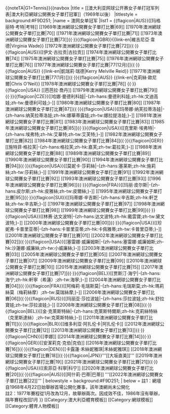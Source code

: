 <noinclude>{{noteTA|G1=Tennis}}</noinclude>{{navbox
|title = [[澳大利亚网球公开赛女子单打冠军列表|澳大利亞網球公開赛女子單打冠軍]]（1969年以後）
|titlestyle = background:#F9D251;
|name  = 澳网女单冠军
|list1 = {{flagicon|AUS}}[[玛格丽特·考特|考特]] [[1969年澳洲網球公開賽女子單打比賽|69]] [[1970年澳洲網球公開賽女子單打比賽|70]] [[1971年澳洲網球公開賽女子單打比賽|71]] [[1973年澳洲網球公開賽女子單打比賽|73]]{{·}}{{flagicon|GBR}}{{link-en|維吉尼亞·韋德|Virginia Wade}} [[1972年澳洲網球公開賽女子單打比賽|72]]{{·}}{{flagicon|AUS}}[[伊文·古拉贡|古拉贡]] [[1974年澳洲網球公開賽女子單打比賽|74]] [[1975年澳洲網球公開賽女子單打比賽|75]] [[1976年澳洲網球公開賽女子單打比賽|76]] [[1977年澳洲網球公開賽女子單打比賽|77(12月)]]{{·}}{{flagicon|AUS}} {{link-en|凱瑞莉·瑞德|Kerry Melville Reid}} [[1977年澳洲網球公開賽女子單打比賽|77(1月)]]{{·}}{{flagicon|AUS}} {{link-en|克莉絲·歐尼爾|Chris O'Neil}} [[1978年澳洲網球公開賽女子單打比賽|78]] {{·}}{{flagicon|USA}} [[芭芭拉·喬丹]] [[1979年澳洲網球公開賽女子單打比賽|79]]{{·}}{{flagicon|CZE}}[[哈娜·曼德利科娃|-{zh-hans:曼德利科娃;zh-hk:文迪高娃;zh-tw:曼德利可娃;}-]] [[1980年澳洲網球公開賽女子單打比賽|80]] [[1987年澳洲網球公開賽女子單打比賽|87]]{{·}}{{flagicon|USA}}[[玛蒂娜·纳芙拉蒂洛娃|-{zh-hans:纳芙拉蒂洛娃;zh-hk:娜華蒂露娃;zh-tw:娜拉提洛娃;}-]] [[1981年澳洲網球公開賽女子單打比賽|81]] [[1983年澳洲網球公開賽女子單打比賽|83]] [[1985年澳洲網球公開賽女子單打比賽|85]]{{·}}{{flagicon|USA}}[[克里斯·埃弗特|-{zh-hans:埃弗特;zh-hk:艾華特;zh-tw:艾芙特;}-]] [[1982年澳洲網球公開賽女子單打比賽|82]] [[1984年澳洲網球公開賽女子單打比賽|84]]{{·}}{{flagicon|GER}}[[施特菲·格拉芙|-{zh-hans:格拉芙;zh-hk:嘉芙;zh-tw:葛拉芙;}-]] [[1988年澳洲網球公開賽女子單打比賽|88]] [[1989年澳洲網球公開賽女子單打比賽|89]] [[1990年澳洲網球公開賽女子單打比賽|90]] [[1994年澳洲網球公開賽女子單打比賽|94]]{{·}}{{flagicon|USA}}[[莫妮卡·莎莉絲|-{zh-hans:塞莱斯;zh-hk:施莉絲;zh-tw:莎莉絲;}-]] [[1991年澳洲網球公開賽女子單打比賽|91]] [[1992年澳洲網球公開賽女子單打比賽|92]] [[1993年澳洲網球公開賽女子單打比賽|93]] [[1996年澳洲網球公開賽女子單打比賽|96]]{{·}}{{flagicon|FRA}}[[玛丽·皮尔斯|-{zh-hans:皮尔斯;zh-hk:皮雅絲;zh-tw:皮爾絲;}-]] [[1995年澳洲網球公開賽女子單打比賽|95]]{{·}}{{flagicon|SUI}}[[玛蒂娜·辛吉斯|-{zh-hans:辛吉斯;zh-hk:軒芝絲;zh-tw:辛吉斯;}-]] [[1997年澳洲網球公開賽女子單打比賽|97]] [[1998年澳洲網球公開賽女子單打比賽|98]] [[1999年澳洲網球公開賽女子單打比賽|99]]{{·}}{{flagicon|USA}}[[林赛·达文波特|-{zh-hans:达文波特;zh-hk:戴雲寶;zh-tw:黛文波特;}-]] [[2000年澳洲網球公開賽女子單打比賽|00]]{{·}}{{flagicon|USA}}[[珍妮弗·卡普里亚蒂|-{zh-hans:卡普里亚蒂;zh-hk:卡佩雅蒂;zh-tw:卡普里亞蒂;}-]] [[2001年澳洲網球公開賽女子單打比賽|01]] [[2002年澳洲網球公開賽女子單打比賽|02]]{{·}}{{flagicon|USA}}[[塞雷娜·威廉姆斯|-{zh-hans:塞雷娜·威廉姆斯;zh-hk:沙蓮娜·威廉絲;zh-tw:小威廉絲;}-]] [[2003年澳洲網球公開賽女子單打比賽|03]] [[2005年澳洲網球公開賽女子單打比賽|05]] [[2007年澳洲網球公開賽女子單打比賽|07]] [[2009年澳洲網球公開賽女子單打比賽|09]] [[2010年澳洲網球公開賽女子單打比賽|10]] [[2015年澳洲網球公開賽女子單打比賽|15]] [[2017年澳洲網球公開賽女子單打比賽|17]]{{·}}{{flagicon|BEL}}[[贾斯汀·海宁|-{zh-hans:海宁;zh-hk:軒寧（希蓮）;zh-tw:海寧;}-]] [[2004年澳洲網球公開賽女子單打比賽|04]]{{·}}{{flagicon|FRA}}[[阿梅莉·毛瑞斯莫|-{zh-hans:毛瑞斯莫;zh-hk:瑪莉絲莫（梅莉絲摩）;zh-tw:莫瑞絲摩;}-]] [[2006年澳洲網球公開賽女子單打比賽|06]]{{·}}{{flagicon|RUS}}[[玛丽亚·莎拉波娃|-{zh-hans:莎拉波娃;zh-hk:舒拉寶娃;zh-tw:莎拉波娃;}-]] [[2008年澳洲網球公開賽女子單打比賽|08]]{{·}}{{flagicon|BEL}}[[金·克萊斯特絲|-{zh-hans:克萊斯特爾斯;zh-hk:克莉絲特絲（克里斯達絲）;zh-tw:克萊斯特絲;}-]] [[2011年澳洲網球公開賽女子單打比賽|11]]{{·}}{{flagicon|BLR}}[[维多利亚·阿扎伦卡|阿扎伦卡]] [[2012年澳洲網球公開賽女子單打比賽|12]] [[2013年澳洲網球公開賽女子單打比賽|13]]{{·}}{{flagicon|CHN}}[[李娜]] [[2014年澳洲網球公開賽女子單打比賽|14]]{{·}}{{flagicon|GER}}[[安潔莉克·克伯|克伯]] [[2016年澳洲網球公開賽女子單打比賽|16]]{{·}}{{flagicon|DEN}}[[卡露蓮·禾絲妮雅琪|禾絲妮雅琪]] [[2018年澳洲網球公開賽女子單打比賽|18]]{{·}}{{flagicon|JPN}}'''[[大坂直美]]''' [[2019年澳洲網球公開賽女子單打比賽|19]] [[2021年澳洲網球公開賽女子單打比賽|21]]{{·}}{{flagicon|USA}}[[索菲亞·科寧|科宁]] [[2020年澳洲網球公開賽女子單打比賽|20]]{{·}}{{flagicon|AUS}}[[阿什莉·巴蒂|巴蒂]] '''[[2022年澳洲網球公開賽女子單打比賽|22]]'''
| belowstyle = background:#F9D251;
| below = 註1：網壇自1968年4月22日始舉辦首場公開化賽事，該年澳網尚未公開化<br>註2：1977年賽程從1月改為12月，故舉辦兩次。因成效不佳，1986年沒有舉辦，隔年賽程改回1月
}}<noinclude>
[[Category:澳大利亞體育模板]]
[[Category:網球模板]]
[[Category:體育人物模板]]
</noinclude>